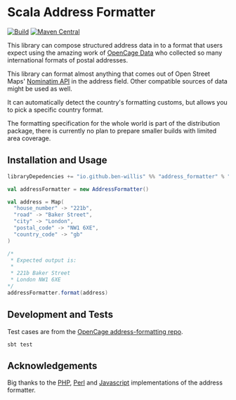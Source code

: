 # Scala Address Formatter
[![Build](https://github.com/ben-willis/address-formatter/actions/workflows/build.yml/badge.svg?branch=main)](https://github.com/ben-willis/address-formatter/actions/workflows/build.yml) 
[![Maven Central](https://img.shields.io/maven-central/v/io.github.ben-willis/address-formatter_2.12?label=Maven%20Central)](https://maven-badges.herokuapp.com/maven-central/io.github.ben-willis/address-formatter_2.12)

This library can compose structured address data in to a format that users expect using the amazing work of [OpenCage Data](https://github.com/OpenCageData/address-formatting/) who collected so many international formats of postal addresses.

This library can format almost anything that comes out of Open Street Maps' [Nominatim API](https://wiki.openstreetmap.org/wiki/Nominatim) in the address field. Other compatible sources of data might be used as well.

It can automatically detect the country's formatting customs, but allows you to pick a specific country format.

The formatting specification for the whole world is part of the distribution package, there is currently no plan to prepare smaller builds with limited area coverage.

## Installation and Usage

```sbt
libraryDepedencies += "io.github.ben-willis" %% "address_formatter" % "1.0.0"
```

```scala
val addressFormatter = new AddressFormatter()

val address = Map(
  "house_number" -> "221b",
  "road" -> "Baker Street",
  "city" -> "London",
  "postal_code" -> "NW1 6XE",
  "country_code" -> "gb"
)

/*
 * Expected output is:
 * 
 * 221b Baker Street
 * London NW1 6XE
*/
addressFormatter.format(address)
```

## Development and Tests

Test cases are from the [OpenCage address-formatting repo](https://github.com/opencagedata/address-formatting).

```
sbt test
```

## Acknowledgements

Big thanks to the [PHP](https://github.com/predicthq/address-formatter-php), [Perl](https://metacpan.org/release/Geo-Address-Formatter) and [Javascript](https://github.com/fragaria/address-formatter) implementations of the address formatter.
